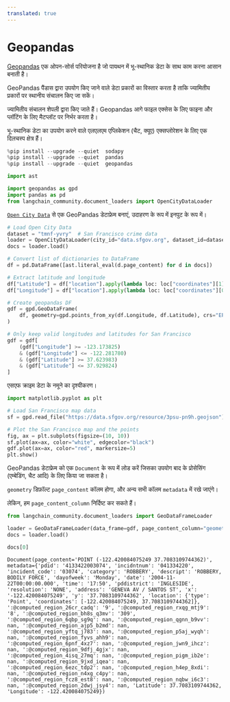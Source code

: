 ```yaml
---
translated: true
---
```


# Geopandas

[Geopandas](https://geopandas.org/en/stable/index.html) एक ओपन-सोर्स परियोजना है जो पायथन में भू-स्थानिक डेटा के साथ काम करना आसान बनाती है।

GeoPandas पैंडास द्वारा उपयोग किए जाने वाले डेटा प्रकारों का विस्तार करता है ताकि ज्यामितीय प्रकारों पर स्थानीय संचालन किए जा सकें।

ज्यामितीय संचालन शेपली द्वारा किए जाते हैं। Geopandas आगे फाइल एक्सेस के लिए फाइना और प्लॉटिंग के लिए मैटप्लॉट पर निर्भर करता है।

भू-स्थानिक डेटा का उपयोग करने वाले एलएलएम एप्लिकेशन (चैट, क्यूए) एक्सप्लोरेशन के लिए एक दिलचस्प क्षेत्र हैं।

```python
%pip install --upgrade --quiet  sodapy
%pip install --upgrade --quiet  pandas
%pip install --upgrade --quiet  geopandas
```

```python
import ast

import geopandas as gpd
import pandas as pd
from langchain_community.document_loaders import OpenCityDataLoader
```

[`Open City Data`](/docs/integrations/document_loaders/open_city_data) से एक GeoPandas डेटाफ्रेम बनाएं, उदाहरण के रूप में इनपुट के रूप में।

```python
# Load Open City Data
dataset = "tmnf-yvry"  # San Francisco crime data
loader = OpenCityDataLoader(city_id="data.sfgov.org", dataset_id=dataset, limit=5000)
docs = loader.load()
```

```python
# Convert list of dictionaries to DataFrame
df = pd.DataFrame([ast.literal_eval(d.page_content) for d in docs])

# Extract latitude and longitude
df["Latitude"] = df["location"].apply(lambda loc: loc["coordinates"][1])
df["Longitude"] = df["location"].apply(lambda loc: loc["coordinates"][0])

# Create geopandas DF
gdf = gpd.GeoDataFrame(
    df, geometry=gpd.points_from_xy(df.Longitude, df.Latitude), crs="EPSG:4326"
)

# Only keep valid longitudes and latitudes for San Francisco
gdf = gdf[
    (gdf["Longitude"] >= -123.173825)
    & (gdf["Longitude"] <= -122.281780)
    & (gdf["Latitude"] >= 37.623983)
    & (gdf["Latitude"] <= 37.929824)
]
```

एसएफ क्राइम डेटा के नमूने का दृश्यीकरण।

```python
import matplotlib.pyplot as plt

# Load San Francisco map data
sf = gpd.read_file("https://data.sfgov.org/resource/3psu-pn9h.geojson")

# Plot the San Francisco map and the points
fig, ax = plt.subplots(figsize=(10, 10))
sf.plot(ax=ax, color="white", edgecolor="black")
gdf.plot(ax=ax, color="red", markersize=5)
plt.show()
```

GeoPandas डेटाफ्रेम को एक `Document` के रूप में लोड करें जिसका उपयोग बाद के प्रोसेसिंग (एम्बेडिंग, चैट आदि) के लिए किया जा सकता है।

`geometry` डिफ़ॉल्ट `page_content` कॉलम होगा, और अन्य सभी कॉलम `metadata` में रखे जाएंगे।

लेकिन, हम `page_content_column` निर्दिष्ट कर सकते हैं।

```python
from langchain_community.document_loaders import GeoDataFrameLoader

loader = GeoDataFrameLoader(data_frame=gdf, page_content_column="geometry")
docs = loader.load()
```

```python
docs[0]
```

```output
Document(page_content='POINT (-122.420084075249 37.7083109744362)', metadata={'pdid': '4133422003074', 'incidntnum': '041334220', 'incident_code': '03074', 'category': 'ROBBERY', 'descript': 'ROBBERY, BODILY FORCE', 'dayofweek': 'Monday', 'date': '2004-11-22T00:00:00.000', 'time': '17:50', 'pddistrict': 'INGLESIDE', 'resolution': 'NONE', 'address': 'GENEVA AV / SANTOS ST', 'x': '-122.420084075249', 'y': '37.7083109744362', 'location': {'type': 'Point', 'coordinates': [-122.420084075249, 37.7083109744362]}, ':@computed_region_26cr_cadq': '9', ':@computed_region_rxqg_mtj9': '8', ':@computed_region_bh8s_q3mv': '309', ':@computed_region_6qbp_sg9q': nan, ':@computed_region_qgnn_b9vv': nan, ':@computed_region_ajp5_b2md': nan, ':@computed_region_yftq_j783': nan, ':@computed_region_p5aj_wyqh': nan, ':@computed_region_fyvs_ahh9': nan, ':@computed_region_6pnf_4xz7': nan, ':@computed_region_jwn9_ihcz': nan, ':@computed_region_9dfj_4gjx': nan, ':@computed_region_4isq_27mq': nan, ':@computed_region_pigm_ib2e': nan, ':@computed_region_9jxd_iqea': nan, ':@computed_region_6ezc_tdp2': nan, ':@computed_region_h4ep_8xdi': nan, ':@computed_region_n4xg_c4py': nan, ':@computed_region_fcz8_est8': nan, ':@computed_region_nqbw_i6c3': nan, ':@computed_region_2dwj_jsy4': nan, 'Latitude': 37.7083109744362, 'Longitude': -122.420084075249})
```
